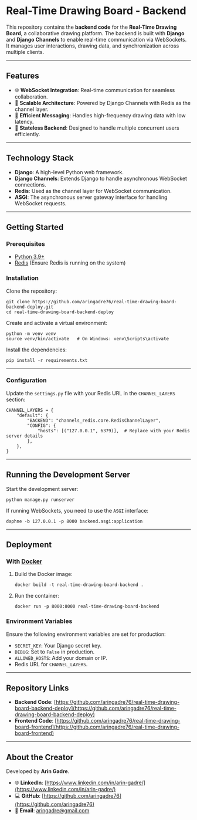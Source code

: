 # Real-Time Drawing Board - Backend

This repository contains the **backend code** for the **Real-Time Drawing Board**, a collaborative drawing platform. The backend is built with **Django** and **Django Channels** to enable real-time communication via WebSockets. It manages user interactions, drawing data, and synchronization across multiple clients.

---

## Features

- 🌐 **WebSocket Integration**: Real-time communication for seamless collaboration.
- 🚀 **Scalable Architecture**: Powered by Django Channels with Redis as the channel layer.
- 📡 **Efficient Messaging**: Handles high-frequency drawing data with low latency.
- 💾 **Stateless Backend**: Designed to handle multiple concurrent users efficiently.

---

## Technology Stack

- **Django**: A high-level Python web framework.
- **Django Channels**: Extends Django to handle asynchronous WebSocket connections.
- **Redis**: Used as the channel layer for WebSocket communication.
- **ASGI**: The asynchronous server gateway interface for handling WebSocket requests.

---

## Getting Started

### Prerequisites

- [Python 3.9+](https://www.python.org/)
- [Redis](https://redis.io/) (Ensure Redis is running on the system)

### Installation

Clone the repository:

```
git clone https://github.com/aringadre76/real-time-drawing-board-backend-deploy.git
cd real-time-drawing-board-backend-deploy
```

Create and activate a virtual environment:

```
python -m venv venv
source venv/bin/activate   # On Windows: venv\Scripts\activate
```

Install the dependencies:

```
pip install -r requirements.txt
```

---

### Configuration

Update the `settings.py` file with your Redis URL in the `CHANNEL_LAYERS` section:

```
CHANNEL_LAYERS = {
    "default": {
        "BACKEND": "channels_redis.core.RedisChannelLayer",
        "CONFIG": {
            "hosts": [("127.0.0.1", 6379)],  # Replace with your Redis server details
        },
    },
}
```

---

## Running the Development Server

Start the development server:

```
python manage.py runserver
```

If running WebSockets, you need to use the `ASGI` interface:

```
daphne -b 127.0.0.1 -p 8000 backend.asgi:application
```

---

## Deployment

### With [Docker](https://www.docker.com/)

1. Build the Docker image:

    ```
    docker build -t real-time-drawing-board-backend .
    ```

2. Run the container:

    ```
    docker run -p 8000:8000 real-time-drawing-board-backend
    ```

### Environment Variables

Ensure the following environment variables are set for production:
- `SECRET_KEY`: Your Django secret key.
- `DEBUG`: Set to `False` in production.
- `ALLOWED_HOSTS`: Add your domain or IP.
- Redis URL for `CHANNEL_LAYERS`.

---

## Repository Links

- **Backend Code**: [https://github.com/aringadre76/real-time-drawing-board-backend-deploy](https://github.com/aringadre76/real-time-drawing-board-backend-deploy)
- **Frontend Code**: [https://github.com/aringadre76/real-time-drawing-board-frontend](https://github.com/aringadre76/real-time-drawing-board-frontend)

---

## About the Creator

Developed by **Arin Gadre**.

- 🌐 **LinkedIn**: [https://www.linkedin.com/in/arin-gadre/](https://www.linkedin.com/in/arin-gadre/)
- 💻 **GitHub**: [https://github.com/aringadre76](https://github.com/aringadre76)
- 📧 **Email**: [aringadre@gmail.com](mailto:aringadre@gmail.com)
